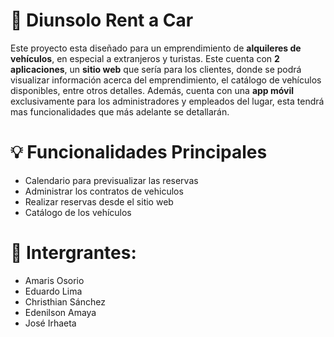 # 🚗 Diunsolo Rent a Car

Este proyecto esta diseñado para un emprendimiento de **alquileres de vehículos**,
en especial a extranjeros y turistas. Este cuenta con **2 aplicaciones**, un **sitio web**
que sería para los clientes, donde se podrá visualizar información acerca del 
emprendimiento, el catálogo de vehículos disponibles, entre otros detalles. Además,
cuenta con una **app móvil** exclusivamente para los administradores y empleados 
del lugar, esta tendrá mas funcionalidades que más adelante se detallarán.

# 💡 Funcionalidades Principales

- Calendario para previsualizar las reservas
- Administrar los contratos de vehiculos
- Realizar reservas desde el sitio web
- Catálogo de los vehículos

# 📌 Intergrantes:
- Amaris Osorio
- Eduardo Lima
- Christhian Sánchez
- Edenilson Amaya
- José Irhaeta
